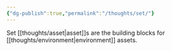 ```yaml
---
{"dg-publish":true,"permalink":"/thoughts/set/"}
---
```


Set [[thoughts/asset\|asset]]s are the building blocks for [[thoughts/environment\|environment]] assets.